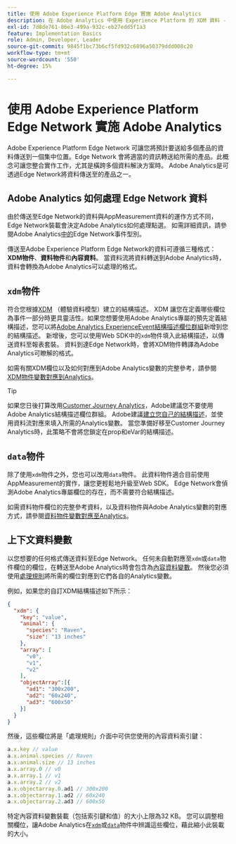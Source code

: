 ```yaml
---
title: 使用 Adobe Experience Platform Edge 實施 Adobe Analytics
description: 在 Adobe Analytics 中使用 Experience Platform 的 XDM 資料 - 概觀
exl-id: 7d8de761-86e3-499a-932c-eb27edd5f1a3
feature: Implementation Basics
role: Admin, Developer, Leader
source-git-commit: 9845f1bc73b6cf5fd932c6896a50379ddd008c20
workflow-type: tm+mt
source-wordcount: '550'
ht-degree: 15%

---
```


# 使用 Adobe Experience Platform Edge Network 實施 Adobe Analytics

Adobe Experience Platform Edge Network 可讓您將預計要送給多個產品的資料傳送到一個集中位置。Edge Network 會將適當的資訊轉送給所需的產品。此概念可讓您整合實作工作，尤其是橫跨多個資料解決方案時。 Adobe Analytics是可透過Edge Network將資料傳送至的產品之一。

## Adobe Analytics 如何處理 Edge Network 資料

由於傳送至Edge Network的資料與AppMeasurement資料的運作方式不同，Edge Network裝載會決定Adobe Analytics如何處理點選。 如需詳細資訊，請參閱Adobe Analytics[中的](hit-types.md)Edge Network事件型別。

傳送至Adobe Experience Platform Edge Network的資料可遵循三種格式： **XDM物件**、**資料物件**&#x200B;和&#x200B;**內容資料**。 當資料流將資料轉送到Adobe Analytics時，資料會轉換為Adobe Analytics可以處理的格式。

## `xdm`物件

符合您根據[XDM](https://experienceleague.adobe.com/zh-hant/docs/experience-platform/xdm/home) （體驗資料模型）建立的結構描述。 XDM 讓您在定義哪些欄位為事件一部分時更具靈活性。如果您想要使用Adobe Analytics專屬的預先定義結構描述，您可以將[Adobe Analytics ExperienceEvent結構描述欄位群組](https://experienceleague.adobe.com/zh-hant/docs/experience-platform/xdm/field-groups/event/analytics-full-extension)新增到您的結構描述。 新增後，您可以使用Web SDK中的`xdm`物件填入此結構描述，以傳送資料至報表套裝。 資料到達Edge Network時，會將XDM物件轉譯為Adobe Analytics可瞭解的格式。

如需有關XDM欄位以及如何對應到Adobe Analytics變數的完整參考，請參閱[XDM物件變數對應到Analytics](xdm-var-mapping.md)。

>[!TIP]
>
>如果您日後打算改用[Customer Journey Analytics](https://experienceleague.adobe.com/zh-hant/docs/analytics-platform/using/cja-landing)，Adobe建議您不要使用Adobe Analytics結構描述欄位群組。 Adobe建議[建立您自己的結構描述](https://experienceleague.adobe.com/zh-hant/docs/analytics-platform/using/compare-aa-cja/upgrade-to-cja/schema/cja-upgrade-schema-architect)，並使用資料流對應來填入所需的Analytics變數。 當您準備好移至Customer Journey Analytics時，此策略不會將您鎖定在prop和eVar的結構描述。

## `data`物件

除了使用`xdm`物件之外，您也可以改用`data`物件。 此資料物件適合目前使用AppMeasurement的實作，讓您更輕鬆地升級至Web SDK。 Edge Network會偵測Adobe Analytics專屬欄位的存在，而不需要符合結構描述。

如需資料物件欄位的完整參考資料，以及資料物件與Adobe Analytics變數的對應方式，請參閱[資料物件變數對應至Analytics](data-var-mapping.md)。

## 上下文資料變數

以您想要的任何格式傳送資料至Edge Network。 任何未自動對應至`xdm`或`data`物件欄位的欄位，在轉送至Adobe Analytics時會包含為[內容資料變數](/help/implement/vars/page-vars/contextdata.md)。 然後您必須使用[處理規則](/help/admin/tools/manage-rs/edit-settings/general/processing-rules/pr-overview.md)將所需的欄位對應到它們各自的Analytics變數。

例如，如果您的自訂XDM結構描述如下所示：

```json
{
  "xdm": {
    "key": "value",
    "animal": {
      "species": "Raven",
      "size": "13 inches"
    },
    "array": [
      "v0",
      "v1",
      "v2"
    ],
    "objectArray":[{
      "ad1": "300x200",
      "ad2": "60x240",
      "ad3": "600x50"
    }]
  }
}
```

然後，這些欄位將是「處理規則」介面中可供您使用的內容資料索引鍵：

```javascript
a.x.key // value
a.x.animal.species // Raven
a.x.animal.size // 13 inches
a.x.array.0 // v0
a.x.array.1 // v1
a.x.array.2 // v2
a.x.objectarray.0.ad1 // 300x200
a.x.objectarray.1.ad2 // 60x240
a.x.objectarray.2.ad3 // 600x50
```

特定內容資料變數裝載（包括索引鍵和值）的大小上限為32 KB。 您可以調整相關欄位，讓Adobe Analytics在[`xdm`](xdm-var-mapping.md)或[`data`](data-var-mapping.md)物件中辨識這些欄位，藉此縮小此裝載的大小。
